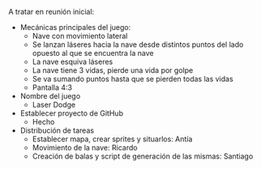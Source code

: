 A tratar en reunión inicial:
- Mecánicas principales del juego:
    * Nave con movimiento lateral
    * Se lanzan láseres hacia la nave desde distintos puntos del lado opuesto al que se encuentra la nave
    * La nave esquiva láseres 
    * La nave tiene 3 vidas, pierde una vida por golpe
    * Se va sumando puntos hasta que se pierden todas las vidas
    * Pantalla 4:3
- Nombre del juego
    * Laser Dodge
- Establecer proyecto de GitHub
    * Hecho
- Distribución de tareas
    * Establecer mapa, crear sprites y situarlos: Antía
    * Movimiento de la nave: Ricardo
    * Creación de balas y script de generación de las mismas: Santiago